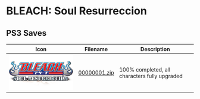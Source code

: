 # BLEACH: Soul Resurreccion

## PS3 Saves

| Icon | Filename | Description |
|------|----------|-------------|
| ![BLEACH: Soul Resurreccion](ICON0.PNG) | [00000001.zip](00000001.zip) | 100% completed, all characters fully upgraded |
